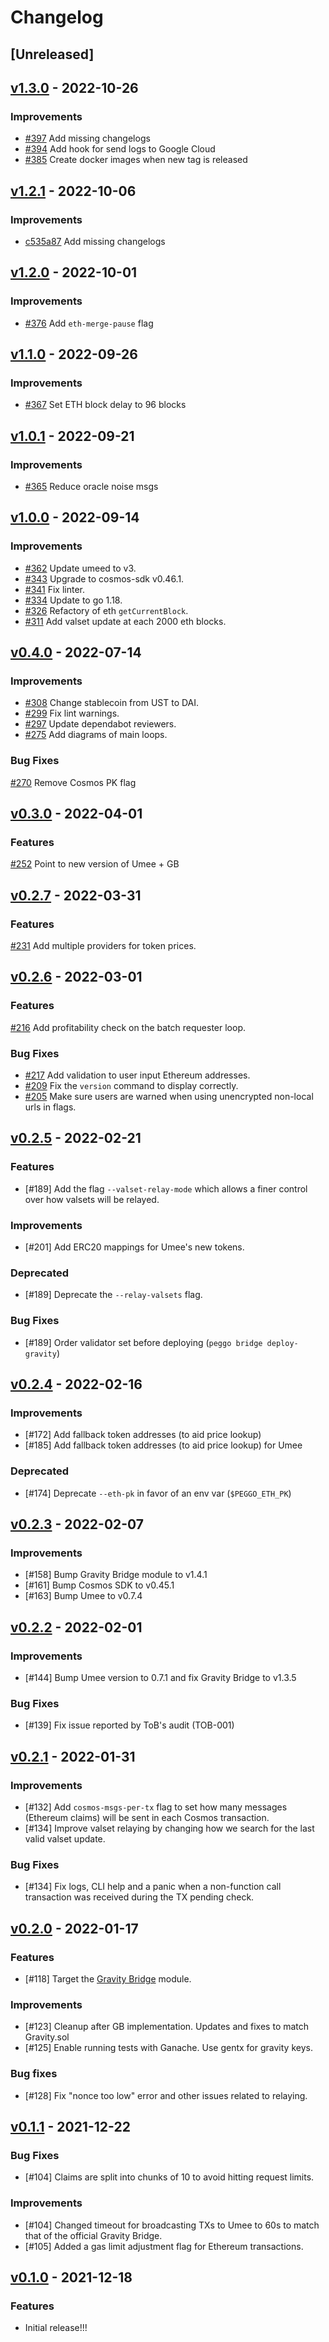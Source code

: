 <!-- markdownlint-disable MD024 -->
<!-- markdownlint-disable MD013 -->
<!--
Changelog Guiding Principles:

Changelogs are for humans, not machines.
There should be an entry for every single version.
The same types of changes should be grouped.
Versions and sections should be linkable.
The latest version comes first.
The release date of each version is displayed.
Mention whether you follow Semantic Versioning.

Usage:

Change log entries are to be added to the Unreleased section under the
appropriate stanza (see below). Each entry should ideally include a tag and
the Github PR referenced in the following format:

* (<tag>) [#<PR-number>](https://github.com/umee-network/peggo/pull/<PR-number>) <changelog entry>

Types of changes (Stanzas):

Features: for new features.
Improvements: for changes in existing functionality.
Deprecated: for soon-to-be removed features.
Bug Fixes: for any bug fixes.
API Breaking: for breaking exported Go APIs used by developers.

To release a new version, ensure an appropriate release branch exists. Add a
release version and date to the existing Unreleased section which takes the form
of:

## [<version>](https://github.com/umee-network/peggo/releases/tag/<version>) - YYYY-MM-DD

Once the version is tagged and released, a PR should be made against the main
branch to incorporate the new changelog updates.

Ref: https://keepachangelog.com/en/1.0.0/
-->

# Changelog

## [Unreleased]

## [v1.3.0](https://github.com/umee-network/peggo/releases/tag/v1.3.0) - 2022-10-26

### Improvements

- [#397](https://github.com/umee-network/peggo/pull/397) Add missing changelogs
- [#394](https://github.com/umee-network/peggo/pull/394) Add hook for send logs to Google Cloud
- [#385](https://github.com/umee-network/peggo/pull/385) Create docker images when new tag is released

## [v1.2.1](https://github.com/umee-network/peggo/releases/tag/v1.2.1) - 2022-10-06

### Improvements

- [c535a87](https://github.com/umee-network/peggo/commit/c535a87ee607d0c787a2c64d37c8b0b09d0c777b) Add missing changelogs

## [v1.2.0](https://github.com/umee-network/peggo/releases/tag/v1.2.0) - 2022-10-01

### Improvements

- [#376](https://github.com/umee-network/peggo/pull/376) Add `eth-merge-pause` flag

## [v1.1.0](https://github.com/umee-network/peggo/releases/tag/v1.1.0) - 2022-09-26

### Improvements

- [#367](https://github.com/umee-network/peggo/pull/367) Set ETH block delay to 96 blocks

## [v1.0.1](https://github.com/umee-network/peggo/releases/tag/v1.0.1) - 2022-09-21

### Improvements

- [#365](https://github.com/umee-network/peggo/pull/365) Reduce oracle noise msgs

## [v1.0.0](https://github.com/umee-network/peggo/releases/tag/v1.0.0) - 2022-09-14

### Improvements

- [#362](https://github.com/umee-network/peggo/pull/362) Update umeed to v3.
- [#343](https://github.com/umee-network/peggo/pull/343) Upgrade to cosmos-sdk v0.46.1.
- [#341](https://github.com/umee-network/peggo/pull/341) Fix linter.
- [#334](https://github.com/umee-network/peggo/pull/334) Update to go 1.18.
- [#326](https://github.com/umee-network/peggo/pull/326) Refactory of eth `getCurrentBlock`.
- [#311](https://github.com/umee-network/peggo/pull/311) Add valset update at each 2000 eth blocks.

## [v0.4.0](https://github.com/umee-network/peggo/releases/tag/v0.4.0) - 2022-07-14

### Improvements

- [#308](https://github.com/umee-network/peggo/pull/308) Change stablecoin from UST to DAI.
- [#299](https://github.com/umee-network/peggo/pull/299) Fix lint warnings.
- [#297](https://github.com/umee-network/peggo/pull/297) Update dependabot reviewers.
- [#275](https://github.com/umee-network/peggo/pull/275) Add diagrams of main loops.

### Bug Fixes

[#270](https://github.com/umee-network/peggo/pull/270) Remove Cosmos PK flag

## [v0.3.0](https://github.com/umee-network/peggo/releases/tag/v0.3.0) - 2022-04-01

### Features

[#252](https://github.com/umee-network/peggo/pull/252) Point to new version of Umee + GB

## [v0.2.7](https://github.com/umee-network/peggo/releases/tag/v0.2.7) - 2022-03-31

### Features

[#231](https://github.com/umee-network/peggo/pull/231) Add multiple providers for token prices.

## [v0.2.6](https://github.com/umee-network/peggo/releases/tag/v0.2.6) - 2022-03-01

### Features

[#216](https://github.com/umee-network/peggo/pull/216) Add profitability check on the batch requester loop.

### Bug Fixes

- [#217](https://github.com/umee-network/peggo/pull/217) Add validation to user input Ethereum addresses.
- [#209](https://github.com/umee-network/peggo/pull/209) Fix the `version` command to display correctly.
- [#205](https://github.com/umee-network/peggo/pull/205) Make sure users are warned when using unencrypted non-local urls in flags.

## [v0.2.5](https://github.com/umee-network/peggo/releases/tag/v0.2.5) - 2022-02-21

### Features

- [#189] Add the flag `--valset-relay-mode` which allows a finer control over
  how valsets will be relayed.

### Improvements

- [#201] Add ERC20 mappings for Umee's new tokens.

### Deprecated

- [#189] Deprecate the `--relay-valsets` flag.

### Bug Fixes

- [#189] Order validator set before deploying (`peggo bridge deploy-gravity`)

## [v0.2.4](https://github.com/umee-network/peggo/releases/tag/v0.2.4) - 2022-02-16

### Improvements

- [#172] Add fallback token addresses (to aid price lookup)
- [#185] Add fallback token addresses (to aid price lookup) for Umee

### Deprecated

- [#174] Deprecate `--eth-pk` in favor of an env var (`$PEGGO_ETH_PK`)

## [v0.2.3](https://github.com/umee-network/peggo/releases/tag/v0.2.3) - 2022-02-07

### Improvements

- [#158] Bump Gravity Bridge module to v1.4.1
- [#161] Bump Cosmos SDK to v0.45.1
- [#163] Bump Umee to v0.7.4

## [v0.2.2](https://github.com/umee-network/peggo/releases/tag/v0.2.2) - 2022-02-01

### Improvements

- [#144] Bump Umee version to 0.7.1 and fix Gravity Bridge to v1.3.5

### Bug Fixes

- [#139] Fix issue reported by ToB's audit (TOB-001)

## [v0.2.1](https://github.com/umee-network/peggo/releases/tag/v0.2.1) - 2022-01-31

### Improvements

- [#132] Add `cosmos-msgs-per-tx` flag to set how many messages (Ethereum claims)
  will be sent in each Cosmos transaction.
- [#134] Improve valset relaying by changing how we search for the last valid
  valset update.

### Bug Fixes

- [#134] Fix logs, CLI help and a panic when a non-function call transaction was
 received during the TX pending check.

## [v0.2.0](https://github.com/umee-network/peggo/releases/tag/v0.2.0) - 2022-01-17

### Features

- [#118] Target the [Gravity Bridge](https://github.com/Gravity-Bridge/Gravity-Bridge) module.

### Improvements

- [#123] Cleanup after GB implementation. Updates and fixes to match Gravity.sol
- [#125] Enable running tests with Ganache. Use gentx for gravity keys.

### Bug fixes

- [#128] Fix "nonce too low" error and other issues related to relaying.

## [v0.1.1](https://github.com/umee-network/peggo/releases/tag/v0.1.1) - 2021-12-22

### Bug Fixes

- [#104] Claims are split into chunks of 10 to avoid hitting request limits.

### Improvements

- [#104] Changed timeout for broadcasting TXs to Umee to 60s to match that of the
  official Gravity Bridge.
- [#105] Added a gas limit adjustment flag for Ethereum transactions.

## [v0.1.0](https://github.com/umee-network/peggo/releases/tag/v0.1.0) - 2021-12-18

### Features

- Initial release!!!
